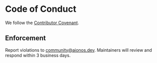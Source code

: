 # Code of Conduct

We follow the [Contributor Covenant](https://www.contributor-covenant.org/version/2/1/code_of_conduct/).

## Enforcement

Report violations to community@aionos.dev. Maintainers will review and respond within 3 business days.

